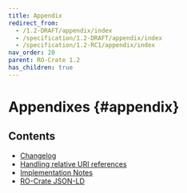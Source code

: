 ```yaml
---
title: Appendix
redirect_from:
  - /1.2-DRAFT/appendix/index
  - /specification/1.2-DRAFT/appendix/index
  - /specification/1.2-RC1/appendix/index
nav_order: 20
parent: RO-Crate 1.2
has_children: true
---
```

<!--
   Copyright 2019-2020 University of Technology Sydney
   Copyright 2019-2020 The University of Manchester UK 
   Copyright 2019-2020 RO-Crate contributors <https://github.com/ResearchObject/ro-crate/graphs/contributors>

   Licensed under the Apache License, Version 2.0 (the "License");
   you may not use this file except in compliance with the License.
   You may obtain a copy of the License at

       http://www.apache.org/licenses/LICENSE-2.0

   Unless required by applicable law or agreed to in writing, software
   distributed under the License is distributed on an "AS IS" BASIS,
   WITHOUT WARRANTIES OR CONDITIONS OF ANY KIND, either express or implied.
   See the License for the specific language governing permissions and
   limitations under the License.
-->

# Appendixes {#appendix}

## Contents
* [Changelog](changelog)
* [Handling relative URI references](relative-uris)
* [Implementation Notes](implementation-notes)
* [RO-Crate JSON-LD](jsonld)
